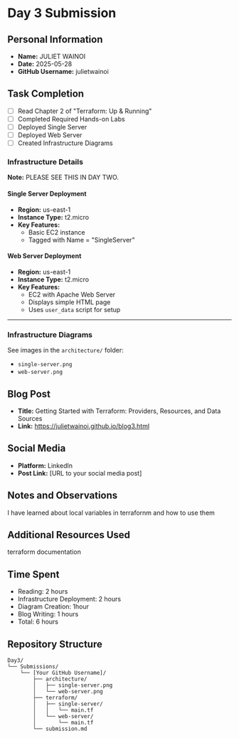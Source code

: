 # Day 3 Submission

## Personal Information
- **Name:** JULIET WAINOI
- **Date:** 2025-05-28
- **GitHub Username:** julietwainoi

## Task Completion
- [ ] Read Chapter 2 of "Terraform: Up & Running"
- [ ] Completed Required Hands-on Labs
- [ ] Deployed Single Server
- [ ] Deployed Web Server
- [ ] Created Infrastructure Diagrams

### Infrastructure Details 
**Note:** PLEASE SEE THIS IN DAY TWO.
#### Single Server Deployment
- **Region:** us-east-1
- **Instance Type:** t2.micro
- **Key Features:**
  - Basic EC2 instance
  - Tagged with Name = "SingleServer"

#### Web Server Deployment
- **Region:** us-east-1
- **Instance Type:** t2.micro
- **Key Features:**
  - EC2 with Apache Web Server
  - Displays simple HTML page
  - Uses `user_data` script for setup

---

### Infrastructure Diagrams
See images in the `architecture/` folder:
- `single-server.png`
- `web-server.png`
## Blog Post
- **Title:**  Getting Started with Terraform: Providers, Resources, and Data Sources
- **Link:** https://julietwainoi.github.io/blog3.html
## Social Media
- **Platform:** LinkedIn
- **Post Link:** [URL to your social media post]

## Notes and Observations
I have learned about local variables in terrafornm and how to use them

## Additional Resources Used
terraform documentation

## Time Spent
- Reading: 2 hours
- Infrastructure Deployment: 2 hours
- Diagram Creation: 1hour
- Blog Writing: 1 hours
- Total: 6 hours

## Repository Structure
```
Day3/
└── Submissions/
    └── [Your GitHub Username]/
        ├── architecture/
        │   ├── single-server.png
        │   └── web-server.png
        ├── terraform/
        │   ├── single-server/
        │   │   └── main.tf
        │   └── web-server/
        │       └── main.tf
        └── submission.md
``` 



